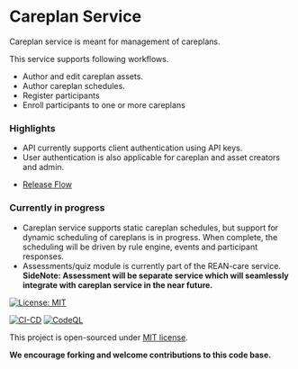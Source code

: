 # Careplan Service

Careplan service is meant for management of careplans.

This service supports following workflows.
- Author and edit careplan assets.
- Author careplan schedules.
- Register participants
- Enroll participants to one or more careplans

### Highlights
- API currently supports client authentication using API keys.
- User authentication is also applicable for careplan and asset creators and admin.
  
* [Release Flow](docs/release_flow.md)

### Currently in progress
- Careplan service supports static careplan schedules, but support for dynamic scheduling of careplans is in progress. When complete, the scheduling will be driven by rule engine, events and participant responses.
- Assessments/quiz module is currently part of the REAN-care service. 
__SideNote: Assessment will be separate service which will seamlessly integrate with careplan service in the near future.__


[![License: MIT](https://img.shields.io/badge/License-MIT-yellow.svg)](./LICENSE)

[![CI-CD](https://github.com/REAN-Foundation/rean-bot/actions/workflows/ci-cd.yml/badge.svg)](https://github.com/REAN-Foundation/rean-bot/actions/workflows/ci-cd.yml)
[![CodeQL](https://github.com/REAN-Foundation/rean-bot/actions/workflows/codeql-analysis.yml/badge.svg)](https://github.com/REAN-Foundation/rean-bot/actions/workflows/codeql-analysis.yml)


This project is open-sourced under [MIT license](./LICENSE).

__We encourage forking and welcome contributions to this code base.__
